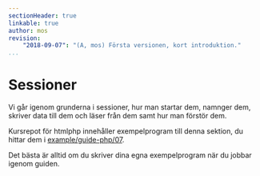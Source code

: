 ```yaml
---
sectionHeader: true
linkable: true
author: mos
revision:
    "2018-09-07": "(A, mos) Första versionen, kort introduktion."
...
```

Sessioner
=======================

Vi går igenom grunderna i sessioner, hur man startar dem, namnger dem, skriver data till dem och läser från dem samt hur man förstör dem.

Kursrepot för htmlphp innehåller exempelprogram till denna sektion, du hittar dem i [example/guide-php/07](https://github.com/dbwebb-se/htmlphp/tree/master/example/guide-php/07).

Det bästa är alltid om du skriver dina egna exempelprogram när du jobbar igenom guiden.
